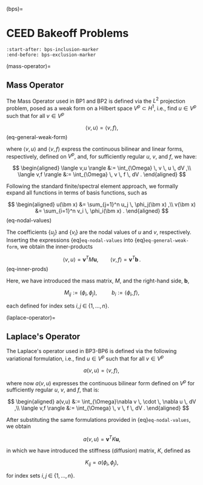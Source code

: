 (bps)=

# CEED Bakeoff Problems

```{include} ./README.md
:start-after: bps-inclusion-marker
:end-before: bps-exclusion-marker
```

(mass-operator)=

## Mass Operator

The Mass Operator used in BP1 and BP2 is defined via the $L^2$ projection problem, posed as a weak form on a Hilbert space $V^p \subset H^1$, i.e., find $u \in V^p$ such that for all $v \in V^p$

$$
\langle v,u \rangle = \langle v,f \rangle ,
$$ (eq-general-weak-form)

where $\langle v,u\rangle$ and $\langle v,f\rangle$ express the continuous bilinear and linear forms, respectively, defined on $V^p$, and, for sufficiently regular $u$, $v$, and $f$, we have:

$$
\begin{aligned} \langle v,u \rangle &:= \int_{\Omega} \, v \, u \, dV ,\\ \langle v,f \rangle &:= \int_{\Omega} \, v \, f \, dV . \end{aligned}
$$

Following the standard finite/spectral element approach, we formally expand all functions in terms of basis functions, such as

$$
\begin{aligned}
u(\bm x) &= \sum_{j=1}^n u_j \, \phi_j(\bm x) ,\\
v(\bm x) &= \sum_{i=1}^n v_i \, \phi_i(\bm x) .
\end{aligned}
$$ (eq-nodal-values)

The coefficients $\{u_j\}$ and $\{v_i\}$ are the nodal values of $u$ and $v$, respectively.
Inserting the expressions {eq}`eq-nodal-values` into {eq}`eq-general-weak-form`, we obtain the inner-products

$$
\langle v,u \rangle = \bm v^T M \bm u , \qquad  \langle v,f\rangle =  \bm v^T \bm b \,.
$$ (eq-inner-prods)

Here, we have introduced the mass matrix, $M$, and the right-hand side, $\bm b$,

$$
M_{ij} :=  (\phi_i,\phi_j), \;\; \qquad b_{i} :=  \langle \phi_i, f \rangle,
$$

each defined for index sets $i,j \; \in \; \{1,\dots,n\}$.

(laplace-operator)=

## Laplace's Operator

The Laplace's operator used in BP3-BP6 is defined via the following variational formulation, i.e., find $u \in V^p$ such that for all $v \in V^p$

$$
a(v,u) = \langle v,f \rangle , \,
$$

where now $a (v,u)$ expresses the continuous bilinear form defined on $V^p$ for sufficiently regular $u$, $v$, and $f$, that is:

$$
\begin{aligned} a(v,u) &:= \int_{\Omega}\nabla v \, \cdot \, \nabla u \, dV ,\\ \langle v,f \rangle &:= \int_{\Omega} \, v \, f \, dV . \end{aligned}
$$

After substituting the same formulations provided in {eq}`eq-nodal-values`, we obtain

$$
a(v,u) = \bm v^T K \bm u ,
$$

in which we have introduced the stiffness (diffusion) matrix, $K$, defined as

$$
K_{ij} = a(\phi_i,\phi_j),
$$

for index sets $i,j \; \in \; \{1,\dots,n\}$.
